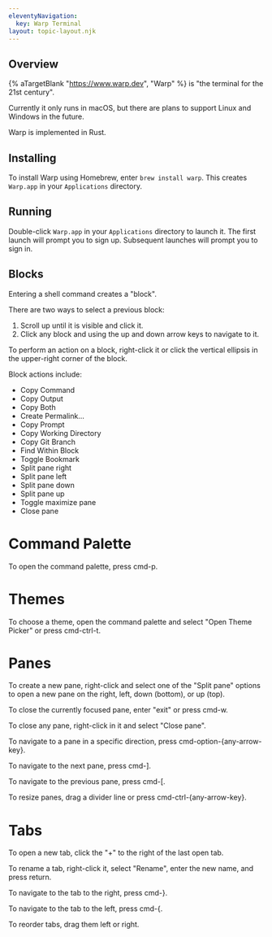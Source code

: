 ```yaml
---
eleventyNavigation:
  key: Warp Terminal
layout: topic-layout.njk
---
```


## Overview

{% aTargetBlank "https://www.warp.dev", "Warp" %} is
"the terminal for the 21st century".

Currently it only runs in macOS, but there are plans to support Linux and Windows in the future.

Warp is implemented in Rust.

## Installing

To install Warp using Homebrew, enter `brew install warp`.
This creates `Warp.app` in your `Applications` directory.

## Running

Double-click `Warp.app` in your `Applications` directory to launch it.
The first launch will prompt you to sign up.
Subsequent launches will prompt you to sign in.

## Blocks

Entering a shell command creates a "block".

There are two ways to select a previous block:

1. Scroll up until it is visible and click it.
2. Click any block and using the up and down arrow keys to navigate to it.

To perform an action on a block, right-click it or
click the vertical ellipsis in the upper-right corner of the block.

Block actions include:

- Copy Command
- Copy Output
- Copy Both
- Create Permalink...
- Copy Prompt
- Copy Working Directory
- Copy Git Branch
- Find Within Block
- Toggle Bookmark
- Split pane right
- Split pane left
- Split pane down
- Split pane up
- Toggle maximize pane
- Close pane

# Command Palette

To open the command palette, press cmd-p.

# Themes

To choose a theme, open the command palette and select "Open Theme Picker"
or press cmd-ctrl-t.

# Panes

To create a new pane, right-click and select one of the "Split pane" options
to open a new pane on the right, left, down (bottom), or up (top).

To close the currently focused pane, enter "exit" or press cmd-w.

To close any pane, right-click in it and select "Close pane".

To navigate to a pane in a specific direction, press cmd-option-{any-arrow-key}.

To navigate to the next pane, press cmd-].

To navigate to the previous pane, press cmd-[.

To resize panes, drag a divider line or press cmd-ctrl-{any-arrow-key}.

# Tabs

To open a new tab, click the "+" to the right of the last open tab.

To rename a tab, right-click it, select "Rename",
enter the new name, and press return.

To navigate to the tab to the right, press cmd-}.

To navigate to the tab to the left, press cmd-{.

To reorder tabs, drag them left or right.
